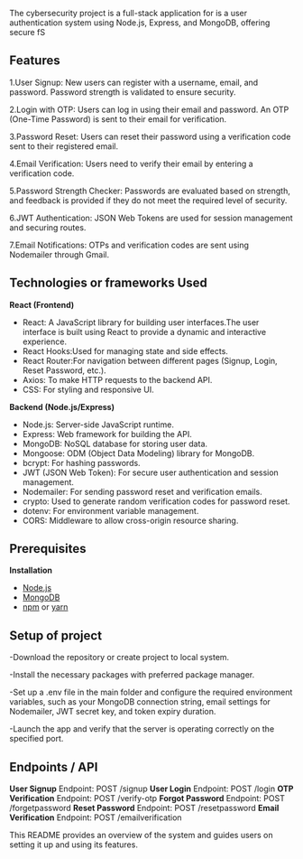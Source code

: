 
The cybersecurity project is a full-stack application for is a user authentication system using Node.js, Express, and MongoDB, offering secure fS


## Features
1.User Signup: 
New users can register with a username, email, and password. Password strength is validated to ensure security.

2.Login with OTP: 
Users can log in using their email and password. An OTP (One-Time Password) is sent to their email for verification.

3.Password Reset: 
Users can reset their password using a verification code sent to their registered email.

4.Email Verification:
 Users need to verify their email by entering a verification code.

5.Password Strength Checker:
 Passwords are evaluated based on strength, and feedback is provided if they do not meet the required level of security.

6.JWT Authentication: 
JSON Web Tokens are used for session management and securing routes.

7.Email Notifications:
 OTPs and verification codes are sent using Nodemailer through Gmail.



## Technologies or frameworks  Used

**React (Frontend)**
- React: A JavaScript library for building user interfaces.The user interface is built using React to provide a dynamic and interactive experience.
- React Hooks:Used for managing state and side effects.
- React Router:For navigation between different pages (Signup, Login, Reset  Password, etc.).
- Axios: To make HTTP requests to the backend API.
- CSS: For styling and responsive UI.

**Backend (Node.js/Express)**

- Node.js:  Server-side JavaScript runtime.
- Express:  Web framework for building the API.
- MongoDB:  NoSQL database for storing user data.
- Mongoose:  ODM (Object Data Modeling) library for MongoDB.
- bcrypt:  For hashing passwords.
- JWT (JSON Web Token):  For secure user authentication and session management.
- Nodemailer:   For sending password reset and verification emails.
- crypto:  Used to generate random verification codes for password reset.
- dotenv:  For environment variable management.
- CORS:    Middleware to allow cross-origin resource sharing.

## Prerequisites
**Installation**
- [Node.js](https://nodejs.org/en/download/)
- [MongoDB](https://www.mongodb.com/try/download/community)
- [npm](https://www.npmjs.com/) or [yarn](https://yarnpkg.com/)


## Setup of project 
-Download the repository or create project to  local system.

-Install the necessary packages with preferred package manager.

-Set up a .env file in the main folder and configure the required environment variables, such as your MongoDB connection string, email settings for Nodemailer, JWT secret key, and token expiry duration.

-Launch the app and verify that the server is operating correctly on the specified port.



## Endpoints / API
**User Signup**
Endpoint: POST /signup
**User Login**
Endpoint: POST /login
**OTP Verification**
Endpoint: POST /verify-otp
**Forgot Password**
Endpoint: POST /forgetpassword
**Reset Password**
Endpoint: POST /resetpassword
**Email Verification**
Endpoint: POST /emailverification

This README provides an overview of the system and guides users on setting it up and using its features. 